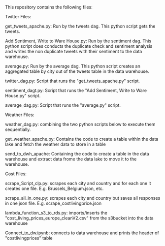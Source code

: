 This repository contains the following files: 

Twitter Files: 

get_tweets_apache.py: Run by the tweets dag. This python script gets the tweets.

Add Sentiment, Write to Ware House.py: Run by the sentiment dag. This python script does conducts the duplicate check and sentiment analysis and writes the non duplicate tweets with their sentiment to the data warehouse. 

average.py: Run by the average dag. This python script creates an aggregated table by city  out of the tweets table in the data warehouse.

twitter_dag.py:  Script that runs the "get_tweets_apache.py" script.

sentiment_dagt.py: Script that runs the "Add Sentiment, Write to Ware House.py" script.

average_dag.py: Script that runs the "average.py" script.



Weather Files: 

weather_dag.py: combining the two python scripts below to execute them sequentially. 

get_weather_apache.py: Contains the code to create a table within the data lake and fetch the weather data to store in a table

send_to_dwh_apache: Containing the code to create a table in the data warehouse and extract data frome the data lake to move it to the warehouse. 


Cost Files:

scrape_Script_clp.py: scrapes each city and country and for each one it creates one file. E.g. Brussels_Belgium.json, etc.

scrape_all_in_one.py: scrapes each city and country but saves all responses in one json file. E.g. scrape_costlivingprice.json

lambda_function_s3_to_rds.py: imports/inserts the "cost_living_prices_europe_cleanV2.csv" from the s3bucket into the data warehouse

Connect_to_dw.ipynb: connects to data warehouse and prints the header of "costlivingprices" table
